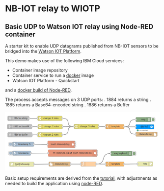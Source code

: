 # NB-IOT relay to WIOTP
## Basic UDP to Watson IOT relay using Node-RED container

A starter kit to enable UDP datagrams published from NB-IOT sensors to be bridged into the [Watson IOT Platform](https://www.ibm.com/uk-en/marketplace/internet-of-things-cloud).

This demo makes use of the following IBM Cloud services:
+ Container image repository
+ Container service to run a [docker](http://docker.com) image
+ Watson IOT Platform - Quickstart

and a [docker build of Node-RED](https://nodered.org/docs/platforms/docker).

The process accepts messages on 3  UDP ports:
. 1884  returns a string
. 1885  returns a Base64-encoded string
. 1886  returns a Buffer

![](img/node-red-relay-flow.png)

Basic setup requirements are derived from the [tutorial](https://console.bluemix.net/docs/containers/cs_tutorials_cf.html#cf_tutorial), with adjustments as needed to build the application using [node-RED](https://nodered.org).
